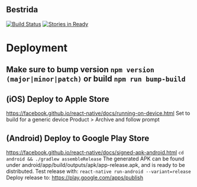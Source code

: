 ## Bestrida

[![Build Status](https://travis-ci.org/jrzimmerman/bestrida-rn.svg?branch=master)](https://travis-ci.org/jrzimmerman/bestrida-rn)
[![Stories in Ready](https://badge.waffle.io/jrzimmerman/bestrida-rn.png?label=ready&title=Ready)](http://waffle.io/jrzimmerman/bestrida-rn)

# Deployment

## Make sure to bump version `npm version (major|minor|patch)` or build `npm run bump-build`

## (iOS) Deploy to Apple Store
https://facebook.github.io/react-native/docs/running-on-device.html
Set to build for a generic device
Product > Archive and follow prompt

## (Android) Deploy to Google Play Store
https://facebook.github.io/react-native/docs/signed-apk-android.html
`cd android && ./gradlew assembleRelease`
The generated APK can be found under android/app/build/outputs/apk/app-release.apk, and is ready to be distributed.
Test release with: `react-native run-android --variant=release`
Deploy release to: https://play.google.com/apps/publish
